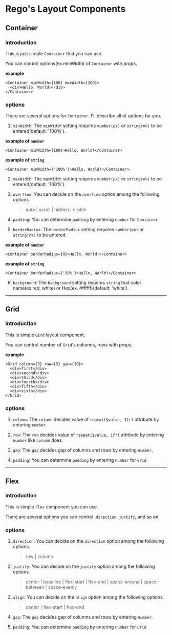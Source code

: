 # Rego's Layout Components

## Container

### introduction

This is just simple `Container` that you can use.

You can control options(ex.minWidth) of `Container` with props.

**example**

```tsx
<Container minWidth={100} maxWidth={200}>
  <div>Hello, World!</div>
</Container>
```

### options

There are several options for `Container`. I'll describe all of options for you.

1. `minWidth`: The `minWidth` setting requires `number(px)` or `string(n%)` to be entered(default: '100%').

**example of `number`**

```tsx
<Container minWidth={100}>Hello, World!</Container>
```

**example of `string`**

```tsx
<Container minWidth={'100%'}>Hello, World!</Container>
```

2. `maxWidth`: The `maxWidth` setting requires `number(px)` or `string(n%)` to be entered(default: '100%').

3. `overflow`: You can decide on the `overflow` option among the following options.

   > auto | scroll | hidden | visible

4. `padding`: You can determine `padding` by entering `number` for `Container`

5. `borderRadius`: The `borderRadius` setting requires `number(px)` or `string(n%)` to be entered.

**example of `number`**

```tsx
<Container borderRadius={8}>Hello, World!</Container>
```

**example of `string`**

```tsx
<Container borderRadius={'50%'}>Hello, World!</Container>
```

6. `background`: The `background` setting requires `string` that color name(ex.red, white) or Hex(ex. #ffffff)(default: 'white').

---

## Grid

### introduction

This is simple `Gird` layout component.

You can control number of `Grid`'s columns, rows with props.

**example**

```tsx
<Grid column={3} row={3} gap={10}>
  <div>first</div>
  <div>second</div>
  <div>third</div>
  <div>fourth</div>
  <div>fifth</div>
  <div>sixth</div>
</Grid>
```

### options

1. `column`: The `column` decides value of `repeat($value, 1fr)` attribute by entering `number`.

2. `row`: The `row` decides value of `repeat($value, 1fr)` attribute by entering `number` like `column` does.

3. `gap`: The `gap` decides gap of columns and rows by entering `number`.

4. `padding`: You can determine `padding` by entering `number` for `Grid`

---

## Flex

### introduction

This is simple `Flex` component you can use.

There are several options you can control. `direction`, `justify`, and so on.

### options

1. `direction`: You can decide on the `direction` option among the following options.

   > row | column

2. `justify`: You can decide on the `justify` option among the following options.

   > center | baseline | flex-start | flex-end | space-around | space-between | space-evenly

3. `align`: You can decide on the `align` option among the following options.

   > center | flex-start | flex-end

4. `gap`: The `gap` decides gap of columns and rows by entering `number`.

5. `padding`: You can determine `padding` by entering `number` for `Grid`
